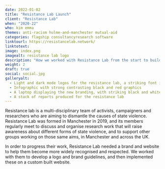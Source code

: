 ```yaml
---
date: 2022-01-02
title: "Resistance Lab Launch"
client: "Resistance Lab"
when: "2020-22"
who: kim emma
themes: anti-racism hulme-and-manchester mutual-aid
categories: flagship consultancyresearch software
linktourl: https://resistancelab.network/
linktotext:
image: index.png
imagealt: resistance lab logo
description: "How we worked with Resistance Lab from the start to build their first website and support them with branding and design."
weight: 2
draft: true
social: social.jpg
galleryalt:
  - Light and dark mode logos for the resistance lab, a striking font in black and red or white and red against a white or black background
  - Infographic with strong contrasting black and red graphics
  - A laptop displaying the new branding, with striking black and white design against a red grid background
  - A stack of reports produced for the resistance lab
---
```


Resistance lab is a multi-disciplinary team of activists, campaigners and researchers who are aiming to dismantle the causes of state violence. Resistance Lab was formed in Manchester in 2019, and its members regularly meet to discuss and organise research work that will raise awareness about different forms of state violence, and to support other groups working on those same aims, in Manchester and across the UK.

In order to progress their work, Resistance Lab needed a brand and website to help them become more widely recognised and respected. We worked with them to develop a logo and brand guidelines, and then implemented these on a custom built website.
